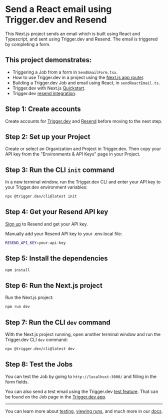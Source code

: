 # Send a React email using Trigger.dev and Resend

This Next.js project sends an email which is built using React and Typescript, and sent using Trigger.dev and Resend. The email is triggered by completing a form.

## This project demonstrates:

- Triggering a Job from a form in `SendEmailForm.tsx`.
- How to use Trigger.dev in a project using the [Next.js app router](https://nextjs.org/docs/app).
- Building a Trigger.dev Job and email using React, in `sendReactEmail.ts`.
- Trigger.dev with Next.js [Quickstart](https://trigger.dev/docs/documentation/quickstart).
- Trigger.dev [resend integration](https://trigger.dev/docs/integrations/apis/resend).

## **Step 1:** Create accounts

Create accounts for [Trigger.dev](https://trigger.dev) and [Resend](https://resend.com) before moving to the next step.

## **Step 2:** Set up your Project

Create or select an Organization and Project in Trigger.dev. Then copy your API key from the "Environments & API Keys" page in your Project.

## **Step 3:** Run the CLI `init` command

In a new terminal window, run the Trigger.dev CLI and enter your API key to your Trigger.dev environment variables:

```bash
npx @trigger.dev/cli@latest init
```

## **Step 4:** Get your Resend API key

[Sign up](https://resend.com/signup) to Resend and get your API key.

Manually add your Resend API key to your .env.local file:

```bash
RESEND_API_KEY=your-api-key
```

## **Step 5:** Install the dependencies

```bash
npm install
```

## **Step 6:** Run the Next.js project

Run the Next.js project:

```bash
npm run dev
```

## **Step 7:** Run the CLI `dev` command

With the Next.js project running, open another terminal window and run the Trigger.dev CLI `dev` command:

```bash
npx @trigger.dev/cli@latest dev
```

## **Step 8:** Test the Jobs

You can test the Job by going to `http://localhost:3000/` and filling in the form fields.

You can also send a test email using the Trigger.dev [test feature](https://trigger.dev/docs/documentation/guides/testing-jobs). That can be found on the Job page in the [Trigger.dev app](https://cloud.trigger.dev).

---

You can learn more about [testing](https://trigger.dev/docs/documentation/guides/testing-jobs), [viewing runs](https://trigger.dev/docs/documentation/guides/viewing-runs), and much more in our [docs](https://trigger.dev/docs).
